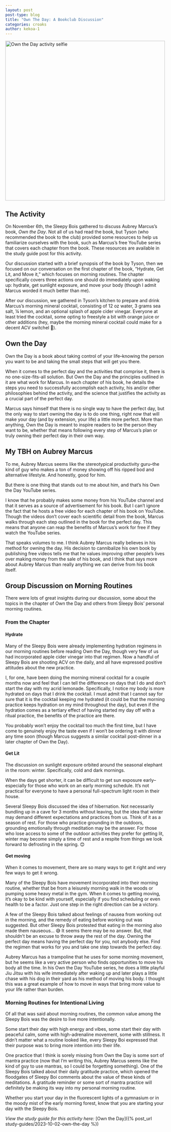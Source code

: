 ```yaml
---
layout: post
post-type: blog
title: "Own The Day: A Bookclub Discussion"
categories: croaks
author: kekoa-1
---
```


<img src="https://drive.google.com/uc?export=view&id=1bDs442mTN4euNZwKkWjiUyqvZWcnkuYl" alt="Own the Day activity selfie" width="500"/>

## The Activity

On November 6th, the Sleepy Bois gathered to discuss Aubrey Marcus’s book, _Own the Day_. Not all of us had read the book, but Tyson (who recommended the book to the club) provided some resources to help us familiarize ourselves with the book, such as Marcus’s free YouTube series that covers each chapter from the book. These resources are available in the study guide post for this activity. 

Our discussion started with a brief synopsis of the book by Tyson, then we focused on our conversation on the first chapter of the book, “Hydrate, Get Lit, and Move it,” which focuses on morning routines. The chapter specifically covers three actions one should do immediately upon waking up: hydrate, get sunlight exposure, and move your body (though I admit Marcus worded it much better than me).

After our discussion, we gathered in Tyson’s kitchen to prepare and drink Marcus’s morning mineral cocktail, consisting of 12 oz water, 3 grams sea salt, ¼ lemon, and an optional splash of apple cider vinegar. Everyone at least tried the cocktail, some opting to freestyle a bit with orange juice or other additions (hey, maybe the morning mineral cocktail could make for a decent ACV switchel 🍹).


## Own the Day

Own the Day is a book about taking control of your life–knowing the person you want to be and taking the small steps that will get you there. 

When it comes to the perfect day and the activities that comprise it, there is no one-size-fits-all solution. But Own the Day and the principles outlined in it are what work for Marcus. In each chapter of his book, he details the steps you need to successfully accomplish each activity, his and/or other philosophies behind the activity, and the science that justifies the activity as a crucial part of the perfect day. 

Marcus says himself that there is no single way to have the perfect day, but the only way to start owning the day is to do one thing, right now that will make your day (and by extension, your life) a little more perfect. More than anything, Own the Day is meant to inspire readers to be the person they want to be, whether that means following every step of Marcus’s plan or truly owning their perfect day in their own way.


## My TBH on Aubrey Marcus

To me, Aubrey Marcus seems like the stereotypical productivity guru–the kind of guy who makes a ton of money showing off his ripped bod and alternative lifestyle. And honestly, good for him. 

But there is one thing that stands out to me about him, and that’s his Own the Day YouTube series. 

I know that he probably makes some money from his YouTube channel and that it serves as a source of advertisement for his book. But I can’t ignore the fact that he hosts a free video for each chapter of his book on YouTube. Though the videos don’t cover each scientific detail from the book, Marcus walks through each step outlined in the book for the perfect day. This means that anyone can reap the benefits of Marcus’s work for free if they watch the YouTube series.

That speaks volumes to me. I think Aubrey Marcus really believes in his method for owning the day. His decision to cannibalize his own book by publishing free videos tells me that he values improving other people’s lives over making money from the sale of his book, and I think that says more about Aubrey Marcus than really anything we can derive from his book itself.


## Group Discussion on Morning Routines

There were lots of great insights during our discussion, some about the topics in the chapter of Own the Day and others from Sleepy Bois’ personal morning routines.


### From the Chapter


#### Hydrate

Many of the Sleepy Bois were already implementing hydration regimens in our morning routines before reading Own the Day, though very few of us had incorporated apple cider vinegar into that regimen. Now a handful of Sleepy Bois are shooting ACV on the daily, and all have expressed positive attitudes about the new practice. 

I, for one, have been doing the morning mineral cocktail for a couple months now and feel that I can tell the difference on days that I do and don’t start the day with my acrid lemonade. Specifically, I notice my body is more hydrated on days that I drink the cocktail. I must admit that I cannot say for sure that it is the cocktail keeping me hydrated (it could be that the morning practice keeps hydration on my mind throughout the day), but even if the hydration comes as a tertiary effect of having started my day off with a ritual practice, the benefits of the practice are there.

You probably won’t enjoy the cocktail too much the first time, but I have come to genuinely enjoy the taste even if I won’t be ordering it with dinner any time soon (though Marcus suggests a similar cocktail post-dinner in a later chapter of Own the Day).


#### Get Lit

The discussion on sunlight exposure orbited around the seasonal elephant in the room: winter. Specifically, cold and dark mornings.

When the days get shorter, it can be difficult to get sun exposure early–especially for those who work on an early morning schedule. It’s not practical for everyone to have a personal full-spectrum light room in their house.

Several Sleepy Bois discussed the idea of hibernation. Not necessarily bundling up in a cave for 3 months without leaving, but the idea that winter may demand different expectations and practices from us. Think of it as a season of rest. For those who practice grounding in the outdoors, grounding emotionally through meditation may be the answer. For those who lose access to some of the outdoor activities they prefer for getting lit, winter may become simply a time of rest and a respite from things we look forward to defrosting in the spring. 😊


#### Get moving

When it comes to movement, there are so many ways to get it right and very few ways to get it wrong. 

Many of the Sleepy Bois have movement incorporated into their morning routine, whether that be from a leisurely morning walk in the woods or pumping some heavy metal in the gym. When it comes to getting moving, it’s okay to be kind with yourself, especially if you find scheduling or even health to be a factor. Just one step in the right direction can be a victory.

A few of the Sleepy Bois talked about feelings of nausea from working out in the morning, and the remedy of eating before working out was suggested. But other Sleepy Bois protested that eating in the morning also made them nauseous… 😅 It seems there may be no answer. But, that shouldn’t be an excuse to throw away the rest of the day. Owning the perfect day means having the perfect day for you, not anybody else. Find the regimen that works for you and take one step towards the perfect day.

Aubrey Marcus has a trampoline that he uses for some morning movement, but he seems like a very active person who finds opportunities to move his body all the time. In his Own the Day YouTube series, he does a little playful Jiu Jitsu with his wife immediately after waking up and later plays a little chase with his dog in their yard as his method of moving his body. I thought this was a great example of how to move in ways that bring more value to your life rather than burden.


### Morning Routines for Intentional Living

Of all that was said about morning routines, the common value among the Sleepy Bois was the desire to live more intentionally. 

Some start their day with high energy and vibes, some start their day with peaceful calm, some with high-adrenaline movement, some with stillness. It didn’t matter what a routine looked like, every Sleepy Boi expressed that their purpose was to bring more intention into their life. 

One practice that I think is sorely missing from Own the Day is some sort of mantra practice (now that I’m writing this, Aubrey Marcus seems like the kind of guy to use mantras, so I could be forgetting something). One of the Sleepy Bois talked about their daily gratitude practice, which opened the floodgates of Sleepy Boi comments about the value of these kinds of meditations. A gratitude reminder or some sort of mantra practice will definitely be making its way into my personal morning routine.

Whether you start your day in the fluorescent lights of a gymnasium or in the moody mist of the early morning forest, know that you are starting your day with the Sleepy Bois.

_View the study guide for this activity here:_ [Own the Day]({% post_url study-guides/2023-10-02-own-the-day %})